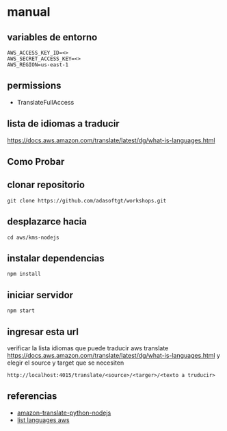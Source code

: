 # manual

## variables de entorno

```
AWS_ACCESS_KEY_ID=<>
AWS_SECRET_ACCESS_KEY=<>
AWS_REGION=us-east-1
``` 

## permissions

- TranslateFullAccess

## lista de idiomas a traducir

https://docs.aws.amazon.com/translate/latest/dg/what-is-languages.html



## Como Probar

## clonar repositorio

```
git clone https://github.com/adasoftgt/workshops.git
```

## desplazarce hacia

```
cd aws/kms-nodejs
```
## instalar dependencias

```
npm install
```

## iniciar servidor

```
npm start
```

## ingresar esta url
verificar la lista idiomas que puede traducir aws translate
https://docs.aws.amazon.com/translate/latest/dg/what-is-languages.html 
y elegir el source y target que se necesiten
```
http://localhost:4015/translate/<source>/<targer>/<texto a truducir>
```



## referencias

- [amazon-translate-python-nodejs](https://www.fernandomc.com/posts/amazon-translate-python-nodejs/)
- [list languages aws](https://docs.aws.amazon.com/translate/latest/dg/what-is-languages.html)